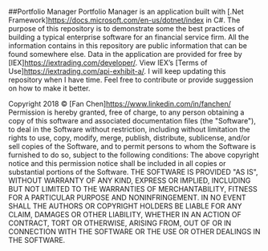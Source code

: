 ##Portfolio Manager
Portfolio Manager is an application built with [.Net Framework]<https://docs.microsoft.com/en-us/dotnet/index> in C#. The purpose of this repository is to demonstrate some the best practices of building a typical enterprise software for an financial service firm. All the information contains in this repository are public information that can be found somewhere else. Data in the application are provided for free by [IEX]<https://iextrading.com/developer/>. View IEX’s [Terms of Use]<https://iextrading.com/api-exhibit-a/>. I will keep updating this repository when I have time. Feel free to contribute or provide suggession on how to make it better. 

Copyright 2018 © [Fan Chen]<https://www.linkedin.com/in/fanchen/>
Permission is hereby granted, free of charge, to any person obtaining a copy of this software and associated documentation files (the "Software"), to deal in the Software without restriction, including without limitation the rights to use, copy, modify, merge, publish, distribute, sublicense, and/or sell copies of the Software, and to permit persons to whom the Software is furnished to do so, subject to the following conditions:
The above copyright notice and this permission notice shall be included in all copies or substantial portions of the Software.
THE SOFTWARE IS PROVIDED "AS IS", WITHOUT WARRANTY OF ANY KIND, EXPRESS OR IMPLIED, INCLUDING BUT NOT LIMITED TO THE WARRANTIES OF MERCHANTABILITY, FITNESS FOR A PARTICULAR PURPOSE AND NONINFRINGEMENT. IN NO EVENT SHALL THE AUTHORS OR COPYRIGHT HOLDERS BE LIABLE FOR ANY CLAIM, DAMAGES OR OTHER LIABILITY, WHETHER IN AN ACTION OF CONTRACT, TORT OR OTHERWISE, ARISING FROM, OUT OF OR IN CONNECTION WITH THE SOFTWARE OR THE USE OR OTHER DEALINGS IN THE SOFTWARE.